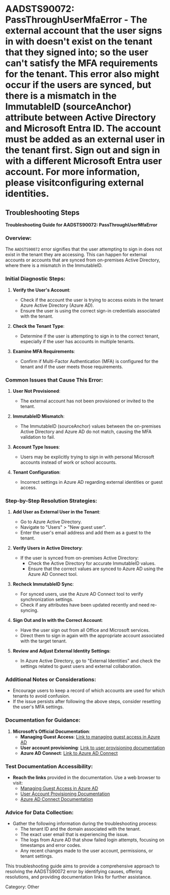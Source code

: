 # AADSTS90072: PassThroughUserMfaError - The external account that the user signs in with doesn't exist on the tenant that they signed into; so the user can't satisfy the MFA requirements for the tenant. This error also might occur if the users are synced, but there is a mismatch in the ImmutableID (sourceAnchor) attribute between Active Directory and Microsoft Entra ID. The account must be added as an external user in the tenant first. Sign out and sign in with a different Microsoft Entra user account. For more information, please visitconfiguring external identities.


## Troubleshooting Steps
**Troubleshooting Guide for AADSTS90072: PassThroughUserMfaError**

### Overview:
The `AADSTS90072` error signifies that the user attempting to sign in does not exist in the tenant they are accessing. This can happen for external accounts or accounts that are synced from on-premises Active Directory, where there is a mismatch in the ImmutableID.

### Initial Diagnostic Steps:
1. **Verify the User's Account**:
   - Check if the account the user is trying to access exists in the tenant Azure Active Directory (Azure AD).
   - Ensure the user is using the correct sign-in credentials associated with the tenant.

2. **Check the Tenant Type**:
   - Determine if the user is attempting to sign in to the correct tenant, especially if the user has accounts in multiple tenants.

3. **Examine MFA Requirements**:
   - Confirm if Multi-Factor Authentication (MFA) is configured for the tenant and if the user meets those requirements.

### Common Issues that Cause This Error:
1. **User Not Provisioned**:
   - The external account has not been provisioned or invited to the tenant.

2. **ImmutableID Mismatch**:
   - The ImmutableID (sourceAnchor) values between the on-premises Active Directory and Azure AD do not match, causing the MFA validation to fail.

3. **Account Type Issues**:
   - Users may be explicitly trying to sign in with personal Microsoft accounts instead of work or school accounts.

4. **Tenant Configuration**:
   - Incorrect settings in Azure AD regarding external identities or guest access.

### Step-by-Step Resolution Strategies:
1. **Add User as External User in the Tenant**:
   - Go to Azure Active Directory.
   - Navigate to "Users" > "New guest user".
   - Enter the user's email address and add them as a guest to the tenant.

2. **Verify Users in Active Directory**:
   - If the user is synced from on-premises Active Directory:
     - Check the Active Directory for accurate ImmutableID values.
     - Ensure that the correct values are synced to Azure AD using the Azure AD Connect tool.

3. **Recheck ImmutableID Sync**:
   - For synced users, use the Azure AD Connect tool to verify synchronization settings.
   - Check if any attributes have been updated recently and need re-syncing.

4. **Sign Out and In with the Correct Account**:
   - Have the user sign out from all Office and Microsoft services.
   - Direct them to sign in again with the appropriate account associated with the target tenant.

5. **Review and Adjust External Identity Settings**:
   - In Azure Active Directory, go to "External Identities" and check the settings related to guest users and external collaboration.

### Additional Notes or Considerations:
- Encourage users to keep a record of which accounts are used for which tenants to avoid confusion.
- If the issue persists after following the above steps, consider resetting the user's MFA settings.

### Documentation for Guidance:
1. **Microsoft’s Official Documentation**:
   - **Managing Guest Access**: [Link to managing guest access in Azure AD](https://docs.microsoft.com/en-us/azure/active-directory/b2b/manage-user-guest-access)
   - **User account provisioning**: [Link to user provisioning documentation](https://docs.microsoft.com/en-us/azure/active-directory/external-identities/what-is-external-identities)
   - **Azure AD Connect**: [Link to Azure AD Connect](https://docs.microsoft.com/en-us/azure/active-directory/hybrid/deploy/plan-connect)

### Test Documentation Accessibility:
- **Reach the links** provided in the documentation. Use a web browser to visit:
   - [Managing Guest Access in Azure AD](https://docs.microsoft.com/en-us/azure/active-directory/b2b/manage-user-guest-access)
   - [User Account Provisioning Documentation](https://docs.microsoft.com/en-us/azure/active-directory/external-identities/what-is-external-identities)
   - [Azure AD Connect Documentation](https://docs.microsoft.com/en-us/azure/active-directory/hybrid/deploy/plan-connect)

### Advice for Data Collection:
- Gather the following information during the troubleshooting process:
  - The tenant ID and the domain associated with the tenant.
  - The exact user email that is experiencing the issue.
  - The logs from Azure AD that show failed login attempts, focusing on timestamps and error codes.
  - Any recent changes made to the user account, permissions, or tenant settings.

This troubleshooting guide aims to provide a comprehensive approach to resolving the AADSTS90072 error by identifying causes, offering resolutions, and providing documentation links for further assistance.

Category: Other